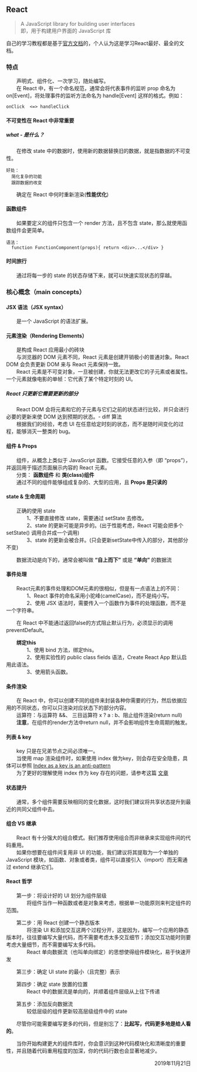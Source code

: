 ## React
> A JavaScript library for building user interfaces  
> 即，用于构建用户界面的 JavaScript 库

自己的学习教程都是基于[官方文档][1]的，个人认为这是学习React最好、最全的文档。

### 特点
&emsp;&emsp;声明式、组件化、一次学习，随处编写。  
&emsp;&emsp;在 React 中，有一个命名规范，通常会将代表事件的监听 prop 命名为 on[Event]，将处理事件的监听方法命名为 handle[Event] 这样的格式。例如：    

    onClick  <=> handleClick  

#### 不可变性在 React 中非常重要
##### what - 是什么？
&emsp;&emsp;在修改 state 中的数据时，使用新的数据替换旧的数据，就是指数据的不可变性。  

    好处：  
      简化复杂的功能
      跟踪数据的改变
&emsp;&emsp;确定在 React 中何时重新渲染(**性能优化**)

#### 函数组件
&emsp;&emsp;如果要定义的组件只包含一个 render 方法，且不包含 state，那么就使用函数组件会更简单。

    语法：
      function FunctionComponent(props){ return <div>...</div> }

#### 时间旅行
&emsp;&emsp;通过将每一步的 state 的状态存储下来，就可以快速实现状态的穿越。

### 核心概念（main concepts）
#### JSX 语法（JSX syntax）
&emsp;&emsp;是一个 JavaScript 的语法扩展。


#### 元素渲染（Rendering Elements）
&emsp;&emsp;是构成 React 应用最小的砖块  
&emsp;&emsp;与浏览器的 DOM 元素不同，React 元素是创建开销极小的普通对象。React DOM 会负责更新 DOM 来与 React 元素保持一致。  
&emsp;&emsp;React 元素是不可变对象，一旦被创建，你就无法更改它的子元素或者属性。一个元素就像电影的单帧：它代表了某个特定时刻的 UI。  


##### React 只更新它需要更新的部分
&emsp;&emsp;React DOM 会将元素和它的子元素与它们之前的状态进行比较，并只会进行必要的更新来使 DOM 达到预期的状态。- diff 算法  
&emsp;&emsp;根据我们的经验，考虑 UI 在任意给定时刻的状态，而不是随时间变化的过程，能够消灭一整类的 bug。


#### 组件 & Props
&emsp;&emsp;组件，从概念上类似于 JavaScript 函数。它接受任意的入参（即 “props”），并返回用于描述页面展示内容的 React 元素。  
&emsp;&emsp;分类： **函数组件** 和 **类(class)组件**  
&emsp;&emsp;通过不同的组件能够组成复杂的、大型的应用，且 **Props 是只读的**


#### state & 生命周期
&emsp;&emsp;正确的使用 state  
&emsp;&emsp;&emsp;&emsp;1、不要直接修改 state，需要通过 setState 去修改。  
&emsp;&emsp;&emsp;&emsp;2、state 的更新可能是异步的。(出于性能考虑，React 可能会把多个 setState() 调用合并成一个调用)  
&emsp;&emsp;&emsp;&emsp;3、state 的更新会被合并。(只会更新setState中传入的部分，其他部分不变)  

&emsp;&emsp;数据流动是向下的，通常会被叫做 **“自上而下”** 或是 **“单向”** 的数据流


#### 事件处理
&emsp;&emsp;React元素的事件处理和DOM元素的很相似，但是有一点语法上的不同：  
&emsp;&emsp;&emsp;&emsp;1、React 事件的命名采用小驼峰(camelCase)，而不是纯小写。  
&emsp;&emsp;&emsp;&emsp;2、使用 JSX 语法时，需要传入一个函数作为事件的处理函数，而不是一个字符串。  

&emsp;&emsp;在 React 中不能通过返回false的方式阻止默认行为，必须显示的调用 preventDefault。  

&emsp;&emsp;**绑定this**  
&emsp;&emsp;&emsp;&emsp;1、使用 bind 方法，绑定this。  
&emsp;&emsp;&emsp;&emsp;2、使用实验性的 public class fields 语法，Create React App 默认启用此语法。  
&emsp;&emsp;&emsp;&emsp;3、使用箭头函数。  


#### 条件渲染
&emsp;&emsp;在 React 中，你可以创建不同的组件来封装各种你需要的行为，然后依据应用的不同状态，你可以只渲染对应状态下的部分内容。  
&emsp;&emsp;运算符：与运算符 &&、 三目运算符 x ? a : b、阻止组件渲染(return null)  
&emsp;&emsp;**注意**，在组件的render方法中return null，并不会影响组件生命周期的触发。


#### 列表 & key
&emsp;&emsp;key 只是在兄弟节点之间必须唯一。  
&emsp;&emsp;当使用 map 渲染组件时，如果使用 index 做为key，则会存在安全隐患，具体可以参照 [Index as a key is an anti-pattern][2]  
&emsp;&emsp;为了更好的理解使用 index 作为 key 存在的问题，请参考这篇 [文章][3]


#### 状态提升
&emsp;&emsp;通常，多个组件需要反映相同的变化数据，这时我们建议将共享状态提升到最近的共同父组件中去。


#### 组合 VS 继承
&emsp;&emsp;React 有十分强大的组合模式。我们推荐使用组合而非继承来实现组件间的代码重用。  
&emsp;&emsp;如果你想要在组件间复用非 UI 的功能，我们建议将其提取为一个单独的 JavaScript 模块，如函数、对象或者类，组件可以直接引入（import）而无需通过 extend 继承它们。


#### React 哲学
&emsp;&emsp;第一步：将设计好的 UI 划分为组件层级  
&emsp;&emsp;&emsp;&emsp;将组件当作一种函数或者是对象来考虑，根据单一功能原则来判定组件的范围。  

&emsp;&emsp;第二步：用 React 创建一个静态版本  
&emsp;&emsp;&emsp;&emsp;将渲染 UI 和添加交互这两个过程分开，这是因为，编写一个应用的静态版本时，往往要编写大量代码，而不需要考虑太多交互细节；添加交互功能时则要考虑大量细节，而不需要编写太多代码。  
&emsp;&emsp;&emsp;&emsp;React 单向数据流（也叫单向绑定）的思想使得组件模块化，易于快速开发  

&emsp;&emsp;第三步：确定 UI state 的最小（且完整）表示  

&emsp;&emsp;第四步：确定 state 放置的位置  
&emsp;&emsp;&emsp;&emsp;React 中的数据流是单向的，并顺着组件层级从上往下传递  

&emsp;&emsp;第五步：添加反向数据流  
&emsp;&emsp;&emsp;&emsp;较低层级的组件更新较高层级组件中的 state  

&emsp;&emsp;尽管你可能需要编写更多的代码，但是别忘了：**比起写，代码更多地是给人看的**。  

&emsp;&emsp;当你开始构建更大的组件库时，你会意识到这种代码模块化和清晰度的重要性，并且随着代码重用程度的加深，你的代码行数也会显著地减少。




<p align="right"> 2019年11月21日 </p>

[1]:https://zh-hans.reactjs.org/docs/getting-started.html
[2]:https://medium.com/@robinpokorny/index-as-a-key-is-an-anti-pattern-e0349aece318
[3]:full_stack/react/index_key_problem

